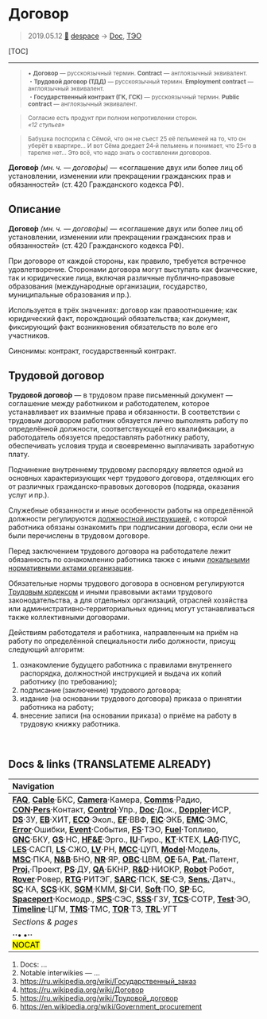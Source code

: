 # Договор
> 2019.05.12 [🚀](../index/index.md) [despace](index.md) → [Doc](doc.md), [ТЭО](fs.md)

[TOC]

---

> <small>• **Договор** — русскоязычный термин. **Contract** — англоязычный эквивалент.<br> ・**Трудовой договор (ТДД)** — русскоязычный термин. **Employment contract** — англоязычный эквивалент.<br> ・**Государственный контракт (ГК, ГСК)** — русскоязычный термин. **Public contract** — англоязычный эквивалент.</small>

> <small>Согласие есть продукт при полном непротивлении сторон.<br> *«12 стульев»*</small>

> <small>Бабушка поспорила с Сёмой, что он не съест 25 её пельменей на то, что он уберёт в квартире… И вот Сёма доедает 24‑й пельмень и понимает, что 25‑го в тарелке нет… Это всё, что надо знать о составлении договоров.</small>

**Догово́р** *(мн. ч. — догово́ры)* — «соглашение двух или более лиц об установлении, изменении или прекращении гражданских прав и обязанностей» (ст. 420 Гражданского кодекса РФ).



## Описание
**Догово́р** *(мн. ч. — догово́ры)* — «соглашение двух или более лиц об установлении, изменении или прекращении гражданских прав и обязанностей» (ст. 420 Гражданского кодекса РФ).

При договоре от каждой стороны, как правило, требуется встречное удовлетворение. Сторонами договора могут выступать как физические, так и юридические лица, включая различные публично‑правовые образования (международные организации, государство, муниципальные образования и пр.).

Используется в трёх значениях: договор как правоотношение; как юридический факт, порождающий обязательства; как документ, фиксирующий факт возникновения обязательств по воле его участников.

Синонимы: контракт, государственный контракт.



## Трудовой договор
**Трудово́й догово́р** — в трудовом праве письменный документ — соглашение между работником и работодателем, которое устанавливает их взаимные права и обязанности. В соответствии с трудовым договором работник обязуется лично выполнять работу по определённой должности, соответствующей его квалификации, а работодатель обязуется предоставлять работнику работу, обеспечивать условия труда и своевременно выплачивать заработную плату.

Подчинение внутреннему трудовому распорядку является одной из основных характеризующих черт трудового договора, отделяющих его от различных гражданско‑правовых договоров (подряда, оказания услуг и пр.).

Служебные обязанности и иные особенности работы на определённой должности регулируются [должностной инструкцией](дин.md), с которой работника обязаны ознакомить при подписании договора, если они не были перечислены в трудовом договоре.

Перед заключением трудового договора на работодателе лежит обязанность по ознакомлению работника также с иными [локальными нормативными актами организации](doc.md).

Обязательные нормы трудового договора в основном регулируются [Трудовым кодексом](labour_code_ru.md) и иными правовыми актами трудового законодательства, а для отдельных организаций, отраслей хозяйства или административно‑территориальных единиц могут устанавливаться также коллективными договорами.

Действиям работодателя и работника, направленным на приём на работу по определённой специальности либо должности, присущ следующий алгоритм:

   1. ознакомление будущего работника с правилами внутреннего распорядка, должностной инструкцией и выдача их копий работнику (по требованию);
   1. подписание (заключение) трудового договора;
   1. издание (на основании трудового договора) приказа о принятии работника на работу;
   1. внесение записи (на основании приказа) о приёме на работу в трудовую книжку работника.



<p style="page-break-after:always"> </p>

## Docs & links (TRANSLATEME ALREADY)
|Navigation|
|:--|
|**[FAQ](faq.md)**, **[Cable](cable.md)**·БКС, **[Camera](cam.md)**·Камера, **[Comms](comms.md)**·Радио, **[CON](contact.md)·[Pers](person.md)**·Контакт, **[Control](control.md)**·Упр., **[Doc](doc.md)**·Док., **[Doppler](doppler.md)**·ИСР, **[DS](ds.md)**·ЗУ, **[EB](eb.md)**·ХИТ, **[ECO](ecology.md)**·Экол., **[EF](ef.md)**·ВВФ, **[ElC](elc.md)**·ЭКБ, **[EMC](emc.md)**·ЭМС, **[Error](error.md)**·Ошибки, **[Event](event.md)**·События, **[FS](fs.md)**·ТЭО, **[Fuel](fuel.md)**·Топливо, **[GNC](gnc.md)**·БКУ, **[GS](scs.md)**·НС, **[HF&E](hfe.md)**·Эрго., **[IU](iu.md)**·Гиро., **[KT](kt.md)**·КТЕХ, **[LAG](lag.md)**·ПУC, **[LES](les.md)**·САСП, **[LS](ls.md)**·СЖО, **[LV](lv.md)**·РН, **[MCC](mcc.md)**·ЦУП, **[Model](model.md)**·Модель, **[MSC](sc.md)**·ПКА, **[N&B](nnb.md)**·БНО, **[NR](nr.md)**·ЯР, **[OBC](obc.md)**·ЦВМ, **[OE](oe.md)**·БА, **[Pat.](патент.md)**·Патент, **[Proj.](project.md)**·Проект, **[PS](ps.md)**·ДУ, **[QA](qa.md)**·БКНР, **[R&D](rnd.md)**·НИОКР, **[Robot](robotics.md)**·Робот, **[Rover](rover.md)**·Ровер, **[RTG](rtg.md)**·РИТЭГ, **[SARC](sarc.md)**·ПСК, **[SE](se.md)**·СЭ, **[Sens.](sensor.md)**·Датч., **[SC](sc.md)**·КА, **[SCS](scs.md)**·КК, **[SGM](sgm.md)**·КММ, **[SI](si.md)**·СИ, **[Soft](soft.md)**·ПО, **[SP](sp.md)**·БС, **[Spaceport](spaceport.md)**·Космодр., **[SPS](sps.md)**·СЭС, **[SSS](sss.md)**·ГЗУ, **[TCS](tcs.md)**·СОТР, **[Test](test.md)**·ЭО, **[Timeline](timeline.md)**·ЦГМ, **[TMS](tms.md)**·ТМС, **[TOR](tor.md)**·ТЗ, **[TRL](trl.md)**·УГТ|
|*Sections & pages*|
|**··• [](.md) •··**<br> <mark>NOCAT</mark>|

   1. Docs: …
   1. Notable interwikies — …
   1. <https://ru.wikipedia.org/wiki/Государственный_заказ>
   1. <https://ru.wikipedia.org/wiki/Договор>
   1. <https://ru.wikipedia.org/wiki/Трудовой_договор>
   1. <https://en.wikipedia.org/wiki/Government_procurement>
